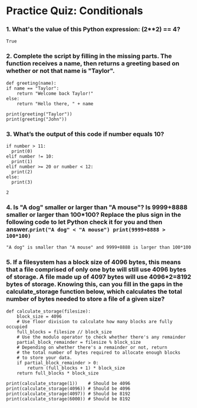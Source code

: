 # Practice Quiz: Conditionals

### 1. What's the value of this Python expression: (2**2) == 4?

    True

### 2. Complete the script by filling in the missing parts. The function receives a name, then returns a greeting based on whether or not that name is "Taylor".

    def greeting(name):
    if name == "Taylor":
        return "Welcome back Taylor!"
    else:
        return "Hello there, " + name

    print(greeting("Taylor"))
    print(greeting("John"))

### 3. What’s the output of this code if number equals 10?
```
if number > 11: 
  print(0)
elif number != 10:
  print(1)
elif number >= 20 or number < 12:
  print(2)
else:
  print(3)
```

    2

### 4. Is "A dog" smaller or larger than "A mouse"? Is 9999+8888 smaller or larger than 100*100? Replace the plus sign in the following code to let Python check it for you and then answer.`print("A dog" < "A mouse") print(9999+8888 > 100*100)`

    "A dog" is smaller than "A mouse" and 9999+8888 is larger than 100*100


### 5. If a filesystem has a block size of 4096 bytes, this means that a file comprised of only one byte will still use 4096 bytes of storage. A file made up of 4097 bytes will use 4096*2=8192 bytes of storage. Knowing this, can you fill in the gaps in the calculate_storage function below, which calculates the total number of bytes needed to store a file of a given size?

    def calculate_storage(filesize):
        block_size = 4096
        # Use floor division to calculate how many blocks are fully occupied
        full_blocks = filesize // block_size
        # Use the modulo operator to check whether there's any remainder
        partial_block_remainder = filesize % block_size
        # Depending on whether there's a remainder or not, return
        # the total number of bytes required to allocate enough blocks
        # to store your data.
        if partial_block_remainder > 0:
            return (full_blocks + 1) * block_size 
        return full_blocks * block_size

    print(calculate_storage(1))    # Should be 4096
    print(calculate_storage(4096)) # Should be 4096
    print(calculate_storage(4097)) # Should be 8192
    print(calculate_storage(6000)) # Should be 8192
